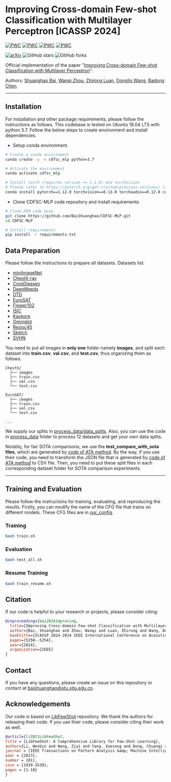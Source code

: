 # Improving Cross-domain Few-shot Classification with Multilayer Perceptron [ICASSP 2024]

[![PWC](https://img.shields.io/endpoint.svg?url=https://paperswithcode.com/badge/improving-cross-domain-few-shot/cross-domain-few-shot-on-chestx)](https://paperswithcode.com/sota/cross-domain-few-shot-on-chestx?p=improving-cross-domain-few-shot)
[![PWC](https://img.shields.io/endpoint.svg?url=https://paperswithcode.com/badge/improving-cross-domain-few-shot/cross-domain-few-shot-on-cropdisease)](https://paperswithcode.com/sota/cross-domain-few-shot-on-cropdisease?p=improving-cross-domain-few-shot)
[![PWC](https://img.shields.io/endpoint.svg?url=https://paperswithcode.com/badge/improving-cross-domain-few-shot/cross-domain-few-shot-on-isic2018)](https://paperswithcode.com/sota/cross-domain-few-shot-on-isic2018?p=improving-cross-domain-few-shot)
[![PWC](https://img.shields.io/endpoint.svg?url=https://paperswithcode.com/badge/improving-cross-domain-few-shot/cross-domain-few-shot-on-eurosat)](https://paperswithcode.com/sota/cross-domain-few-shot-on-eurosat?p=improving-cross-domain-few-shot)

[![arXiv](https://img.shields.io/badge/arXiv-2312.09589-b31b1b.svg)](https://arxiv.org/abs/2312.09589)
![GitHub stars](https://img.shields.io/github/stars/BaiShuanghao/CDFSC-MLP)
![GitHub forks](https://img.shields.io/github/forks/BaiShuanghao/CDFSC-MLP)

Official implementation of the paper "[Improving Cross-domain Few-shot Classification with Multilayer Perceptron](https://arxiv.org/abs/2312.09589)".

Authors: [Shuanghao Bai](https://scholar.google.com/citations?user=xhd94DIAAAAJ&hl=zh-CN), [Wanqi Zhou](https://scholar.google.com/citations?user=3Q_3PR8AAAAJ&hl=zh-CN), [Zhirong Luan](https://scholar.google.com/citations?user=mJNCeucAAAAJ&hl=zh-CN), [Donglin Wang](https://scholar.google.com/citations?user=-fo6wdwAAAAJ&hl=zh-CN), [Badong Chen](https://scholar.google.com/citations?user=mq6tPX4AAAAJ&hl=zh-CN&oi=ao).

<hr />

## Installation 
For installation and other package requirements, please follow the instructions as follows. 
This codebase is tested on Ubuntu 18.04 LTS with python 3.7. Follow the below steps to create environment and install dependencies.

* Setup conda environment.
```bash
# Create a conda environment
conda create -y -n cdfsc_mlp python=3.7

# Activate the environment
conda activate cdfsc_mlp

# Install torch (requires version >= 1.5.0) and torchvision
# Please refer to https://pytorch.org/get-started/previous-versions/ if your cuda version is different
conda install pytorch==1.12.0 torchvision==0.13.0 torchaudio==0.12.0 cudatoolkit=11.3 -c pytorch
```

* Clone CDFSC-MLP code repository and install requirements
```bash
# Clone PEM code base
git clone https://github.com/BaiShuanghao/CDFSC-MLP.git
cd CDFSC-MLP

# Install requirements
pip install -r requirements.txt
```

## Data Preparation
Please follow the instructions to prepare all datasets.
Datasets list:
- [miniImageNet](https://drive.google.com/drive/u/0/folders/1SEoARH5rADckI-_gZSQRkLclrunL-yb0)
- [ChestX-ray](https://nihcc.app.box.com/v/ChestXray-NIHCC)
- [CropDieases](https://data.mendeley.com/datasets/tywbtsjrjv/1)
- [DeepWeeds](https://github.com/AlexOlsen/DeepWeeds)
- [DTD](https://www.robots.ox.ac.uk/~vgg/data/dtd/)
- [EuroSAT](https://github.com/phelber/eurosat)
- [Flower102](https://www.robots.ox.ac.uk/~vgg/data/flowers/102/)
- [ISIC](https://challenge.isic-archive.com/landing/2018/)
- [Kaokore](https://github.com/rois-codh/kaokore)
- [Omniglot](https://github.com/brendenlake/omniglot)
- [Resisc45](https://github.com/canturan10/satellighte)
- [Sketch](https://github.com/HaohanWang/ImageNet-Sketch)
- [SVHN](http://ufldl.stanford.edu/housenumbers/)

You need to put all images in **only one** folder namely **images**, and split each dataset into **train.csv**, **val.csv**, and **test.csv**, thus organizing them as follows. 

```shell
ChestX/
  ├── images
  ├── train.csv
  ├── val.csv
  └── test.csv

EuroSAT/
  ├── images
  ├── train.csv
  ├── val.csv
  └── test.csv

...
```

We supply our splits in [process_data/data_splits](process_data/data_splits). Also, you can use the code in [process_data](process_data/) folder to process 12 datasets and get your own data splits.

Notably, for fair SOTA comparisons, we use the **test_compare_with_sota files**, which are generated by [code of ATA method](https://github.com/Haoqing-Wang/CDFSL-ATA/tree/master/filelists). 
By the way, if you use their code, you need to transform the JSON file that is generated by [code of ATA method](https://github.com/Haoqing-Wang/CDFSL-ATA/tree/master/filelists) to CSV file. 
Then, you need to put these split files in each corresponding dataset folder for SOTA comparison experiments.

<hr />


## Training and Evaluation
Please follow the instructions for training, evaluating, and reproducing the results.
Firstly, you can modify the name of the CFG file that trains on different models. These CFG files are in [our_config](our_config).
### Training 
```bash
bash train.sh
```

### Evaluation
```bash
bash test_all.sh
```

### Resume Training
```bash
bash train_resume.sh
```


## Citation
If our code is helpful to your research or projects, please consider citing:
```bibtex
@inproceedings{bai2024improving,
  title={Improving Cross-domain Few-shot Classification with Multilayer Perceptron},
  author={Bai, Shuanghao and Zhou, Wanqi and Luan, Zhirong and Wang, Donglin and Chen, Badong},
  booktitle={ICASSP 2024-2024 IEEE International Conference on Acoustics, Speech and Signal Processing (ICASSP)},
  pages={5250--5254},
  year={2024},
  organization={IEEE}
}
```


## Contact
If you have any questions, please create an issue on this repository or contact at baishuanghao@stu.xjtu.edu.cn.


## Acknowledgements

Our code is based on [LibFewShot](https://github.com/RL-VIG/LibFewShot) repository. We thank the authors for releasing their code. If you use their code, please consider citing their work as well.

```bibtex
@article{li2021LibFewShot,
title = {LibFewShot: A Comprehensive Library for Few-Shot Learning},
author={Li, Wenbin and Wang, Ziyi and Yang, Xuesong and Dong, Chuanqi and Tian, Pinzhuo and Qin, Tiexin and Huo Jing and Shi, Yinghuan and Wang, Lei and Gao, Yang and Luo, Jiebo},
journal = {IEEE Transactions on Pattern Analysis &amp; Machine Intelligence},
year = {2023},
number = {01},
issn = {1939-3539},
pages = {1-18}
}
```




